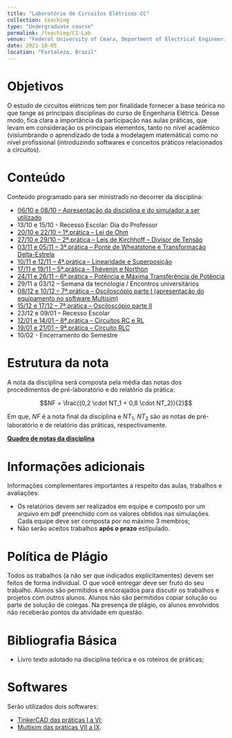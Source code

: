 ```yaml
---
title: "Laboratório de Circuitos Elétricos CC"
collection: teaching
type: "Undergraduate course"
permalink: /teaching/CI-Lab
venue: "Federal University of Ceara, Department of Electrical Engineering"
date: 2021-10-05
location: "Fortaleza, Brazil"
---
```


# Objetivos

O estudo de circuitos elétricos tem por finalidade fornecer a base teórica no que tange as principais disciplinas do curso de Engenharia Elétrica. Desse modo, fica clara a importância da participação nas aulas práticas, que levam em consideração os principais elementos, tanto no nível acadêmico (vislumbrando o aprendizado de toda a modelagem matemática) como no nível profissional (introduzindo softwares e conceitos práticos relacionados a circuitos).

# Conteúdo

Conteúdo programado para ser ministrado no decorrer da disciplina:

- [06/10 e 08/10 – Apresentação da disciplina e do simulador a ser utilizado](/teaching/Lab-CI-2021-2/Apresentacao)
- 13/10 e 15/10 - Recesso Escolar:  Dia do Professor
- [20/10 e 22/10 – 1ª.prática – Lei de Ohm](/teaching/Lab-CI-2021-2/Lab-I)
- [27/10 e 29/10 – 2ª.prática – Leis de Kirchhoff – Divisor de Tensão](/teaching/Lab-CI-2021-2/Lab-II) 
- [03/11 e 05/11 – 3ª.prática – Ponte de Wheatstone e Transformação Delta-Estrela](/teaching/Lab-CI-2021-2/Lab-III)
- [10/11 e 12/11 – 4ª.prática – Linearidade e Superposição](/teaching/Lab-CI-2021-2/Lab-IV)
- [17/11 e 19/11 – 5ª.prática – Thévenin e Northon](/teaching/Lab-CI-2021-2/Lab-V)
- [24/11  e 26/11  – 6ª.prática – Potência e Máxima Transferência de Potência](/teaching/Lab-CI-2021-2/Lab-VI)
- 29/11 a 03/12 – Semana da tecnologia / Encontros universitários
- [08/12 e 10/12 – 7ª.prática – Osciloscópio parte I (apresentação do equipamento no software Multisim)](/teaching/Lab-CI-2021-2/Lab-VII)
- [15/12 e 17/12 – 7ª.prática – Osciloscópio parte II](/teaching/Lab-CI-2021-2/Lab-VII)
- 23/12 e 09/01 – Recesso Escolar 
- [12/01 e 14/01 – 8ª.prática – Circuitos RC e RL](/teaching/Lab-CI-2021-2/Lab-VIII)
- [19/01 e 21/01 – 9ª.prática – Circuito RLC](/teaching/Lab-CI-2021-2/Lab-IX)
- 10/02 - Encerramento do Semestre

# Estrutura da nota

A nota da disciplina será composta pela média das notas dos procedimentos de pré-laboratório e do relatório da prática:

$$NF = \frac{(0,2 \cdot NT_1 + 0,8 \cdot NT_2)}{2}$$

Em que, $NF$ é a nota final da disciplina e $NT_1$, $NT_2$ são as notas de pré-laboratório e de relatório das práticas, respectivamente.

[**Quadro de notas da disciplina**](/teaching/Lab-CI-2021-2/notas)

# Informações adicionais

Informações complementares importantes a respeito das aulas, trabalhos e avaliações:
- Os relatórios devem ser realizados em equipe e composto por um arquivo em pdf preenchido com os valores obtidos nas simulações. Cada equipe deve ser composta por no máximo 3 membros;
- Não serão aceitos trabalhos **após o prazo** estipulado.

# Política de Plágio

Todos os trabalhos (a não ser que indicados explicitamentes) devem ser feitos de forma individual. O que você entregar deve ser fruto do seu trabalho. Alunos são permitidos e encorajados para discutir os trabalhos e projetos com outros alunos. Alunos não são permitidos copiar solução ou parte de solução de colegas. Na presença de plágio, os alunos envolvidos não receberão pontos da atividade em questão.

# Bibliografia Básica
- Livro texto adotado na disciplina teórica e os roteiros de práticas;

# Softwares
Serão utilizados dois softwares:
- [TinkerCAD das práticas I a VI](https://www.tinkercad.com/);
- [Multisim das práticas VII a IX](https://www.ni.com/pt-br/support/downloads/software-products/download.multisim.html).
